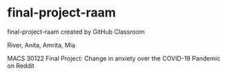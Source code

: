 # final-project-raam
final-project-raam created by GitHub Classroom

River, Anita, Amrita, Mia

MACS 30122 Final Project: Change in anxiety over the COVID-19 Pandemic on Reddit
